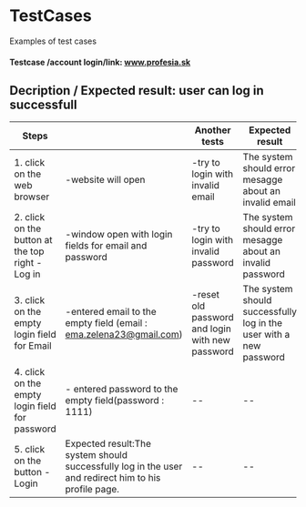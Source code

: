 # TestCases
Examples of test cases

#### Testcase /account login/link: www.profesia.sk
##  Decription / Expected result: user can log in successfull

| Steps |           | Another tests  | Expected result|
|---|---|---|---|
| 1. click on the web browser| -website will open |-try to login with invalid email|The system should error mesagge about an invalid email|
| 2. click on the button at the top right  - Log in |-window open with login fields for email and password|-try to login with invalid password |The system should error mesagge about an invalid password|
| 3. click on the  empty login field for Email| -entered email to the empty field (email : ema.zelena23@gmail.com) | -reset old password and login with new password |The system should successfully log in the user with a new password|
| 4. click on the empty login field for password| -	entered password to the empty field(password : 1111) | -- | -- |
| 5. click on the button - Login| Expected result:The system should successfully log in the user and redirect him to his profile page. | -- | -- |
